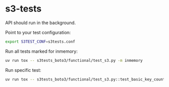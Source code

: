 # s3-tests

API should run in the background.

Point to your test configuration:
```sh
export S3TEST_CONF=s3tests.conf
```

Run all tests marked for inmemory:
```sh
uv run tox -- s3tests_boto3/functional/test_s3.py -m inmemory
```

Run specific test:
```sh
uv run tox -- s3tests_boto3/functional/test_s3.py::test_basic_key_count
```
